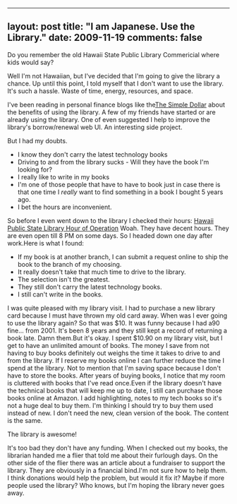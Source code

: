 
---
layout: post
title: "I am Japanese. Use the Library."
date: 2009-11-19
comments: false
---


Do you remember the old Hawaii State Public Library Commericial where kids would say?

Well I'm not Hawaiian, but I've decided that I'm going to give the library a chance. Up until this point, 
I told myself that I don't want to use the library. It's such a hassle. Waste of time, energy, resources, 
and space.

I've been reading in personal finance blogs like the[The Simple Dollar][1] about the benefits of using the 
library. A few of my friends have started or are already using the library. One of even suggested I help 
to improve the library's borrow/renewal web UI. An interesting side project.

But I had my doubts. 

- I know they don't carry the latest technology books 
- Driving to and from the library sucks - Will they have the book I'm looking for? 
- I really like to write in my books 
- I'm one of those people that have to have to book just in case there is that one time I _really_ want to 
find something in a book I bought 5 years ago. 
- I bet the hours are inconvenient.

So before I even went down to the library I checked their hours: [Hawaii Public State Library Hour of Operation][2] Woah. They have decent hours. They are even open till 8 PM on some days. So I headed down 
one day after work.Here is what I found: 

- If my book is at another branch, I can submit a request online to ship the book to the branch of my 
choosing. 
- It really doesn't take that much time to drive to the library. 
- The selection isn't the greatest. 
- They still don't carry the latest technology books. 
- I still can't write in the books.

I was quite pleased with my library visit. I had to purchase a new library card because I must have 
thrown my old card away. When was I ever going to use the library again? So that was $10. It was funny 
because I had a90 fine... from 2001. It's been 8 years and they still kept a record of returning a book 
late. Damn them.But it's okay. I spent $10.90 on my library visit, but I get to have an unlimited amount 
of books. The money I save from not having to buy books definitely out weighs the time it takes to drive 
to and from the library. If I reserve my books online I can further reduce the time I spend at the library.
Not to mention that I'm saving space because I don't have to store the books. After years of buying 
books, I notice that my room is cluttered with books that I've read once.Even if the library doesn't have 
the technical books that will keep me up to date, I still can purchase those books online at Amazon. I add 
highlighting, notes to my tech books so it's not a huge deal to buy them. I'm thinking I should try to buy 
them used instead of new. I don't need the new, clean version of the book. The content is the same.

The library is awesome!

It's too bad they don't have any funding. When I checked out my books, the librarian handed me a flier 
that told me about their furlough days. On the other side of the flier there was an article about a 
fundraiser to support the library. They are obviously in a financial bind.I'm not sure how to help them. I 
think donations would help the problem, but would it fix it? Maybe if more people used the library? Who 
knows, but I'm hoping the library never goes away.




  [1]: http://www.thesimpledollar.com/
  [2]: http://www.librarieshawaii.org/locations/hours.htm
